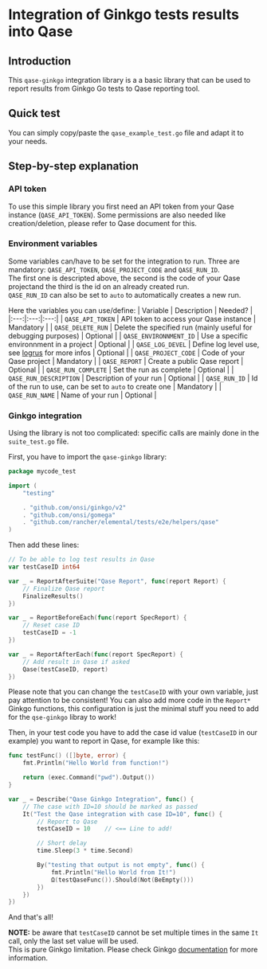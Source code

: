 # Integration of Ginkgo tests results into Qase

## Introduction

This `qase-ginkgo` integration library is a a basic library that can be used to report results from Ginkgo Go tests to Qase reporting tool.

## Quick test

You can simply copy/paste the `qase_example_test.go` file and adapt it to your needs.

## Step-by-step explanation

### API token

To use this simple library you first need an API token from your Qase instance (`QASE_API_TOKEN`). Some permissions are also needed like creation/deletion, please refer to Qase document for this.

### Environment variables

Some variables can/have to be set for the integration to run. Three are mandatory: `QASE_API_TOKEN`, `QASE_PROJECT_CODE` and `QASE_RUN_ID`.  
The first one is descripted above, the second is the code of your Qase projectand the third is the id on an already created run.  
`QASE_RUN_ID` can also be set to `auto` to automatically creates a new run.

Here the variables you can use/define:
| Variable | Description | Needed? |
|:---:|:---:|:---:|
| `QASE_API_TOKEN` | API token to access your Qase instance | Mandatory |
| `QASE_DELETE_RUN` | Delete the specified run (mainly useful for debugging purposes) | Optional |
| `QASE_ENVIRONNMENT_ID` | Use a specific environnment in a project | Optional |
| `QASE_LOG_DEVEL` | Define log level use, see [logrus](https://pkg.go.dev/github.com/sirupsen/logrus#readme-level-logging) for more infos | Optional |
| `QASE_PROJECT_CODE` | Code of your Qase project | Mandatory |
| `QASE_REPORT` | Create a public Qase report | Optional |
| `QASE_RUN_COMPLETE` | Set the run as complete | Optional |
| `QASE_RUN_DESCRIPTION` | Description of your run | Optional |
| `QASE_RUN_ID` | Id of the run to use, can be set to `auto` to create one | Mandatory |
| `QASE_RUN_NAME` | Name of your run | Optional |

### Ginkgo integration

Using the library is not too complicated: specific calls are mainly done in the `suite_test.go` file.

First, you have to import the `qase-ginkgo` library:
```go
package mycode_test

import (
	"testing"

	. "github.com/onsi/ginkgo/v2"
	. "github.com/onsi/gomega"
	. "github.com/rancher/elemental/tests/e2e/helpers/qase"
)
```

Then add these lines:
```go
// To be able to log test results in Qase
var testCaseID int64

var _ = ReportAfterSuite("Qase Report", func(report Report) {
	// Finalize Qase report
	FinalizeResults()
})

var _ = ReportBeforeEach(func(report SpecReport) {
	// Reset case ID
	testCaseID = -1
})

var _ = ReportAfterEach(func(report SpecReport) {
	// Add result in Qase if asked
	Qase(testCaseID, report)
})
```

Please note that you can change the `testCaseID` with your own variable, just pay attention to be consistent!
You can also add more code in the `Report*` Ginkgo functions, this configuration is just the minimal stuff you need to add for the `qse-ginkgo` libray to work!

Then, in your test code you have to add the case id value (`testCaseID` in our example) you want to report in Qase, for example like this:
```go
func testFunc() ([]byte, error) {
	fmt.Println("Hello World from function!")

	return (exec.Command("pwd").Output())
}

var _ = Describe("Qase Ginkgo Integration", func() {
	// The case with ID=10 should be marked as passed
	It("Test the Qase integration with case ID=10", func() {
		// Report to Qase
		testCaseID = 10    // <== Line to add!

		// Short delay
		time.Sleep(3 * time.Second)

		By("testing that output is not empty", func() {
			fmt.Println("Hello World from It!")
			Ω(testQaseFunc()).Should(Not(BeEmpty()))
		})
	})
})
```

And that's all!

**NOTE:** be aware that `testCaseID` cannot be set multiple times in the same `It` call, only the last set value will be used.  
This is pure Ginkgo limitation. Please check Ginkgo [documentation](https://onsi.github.io/ginkgo/#spec-subjects-it) for more information.
